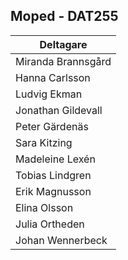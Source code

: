## Moped - DAT255





















| Deltagare          |
|--------------------|
| Miranda Brannsgård |
| Hanna Carlsson     |
| Ludvig Ekman       |
| Jonathan Gildevall |
| Peter Gärdenäs     |
| Sara Kitzing       |
| Madeleine Lexén    |
| Tobias Lindgren    |
| Erik Magnusson     |
| Elina Olsson       |
| Julia Ortheden     |
| Johan Wennerbeck   |


